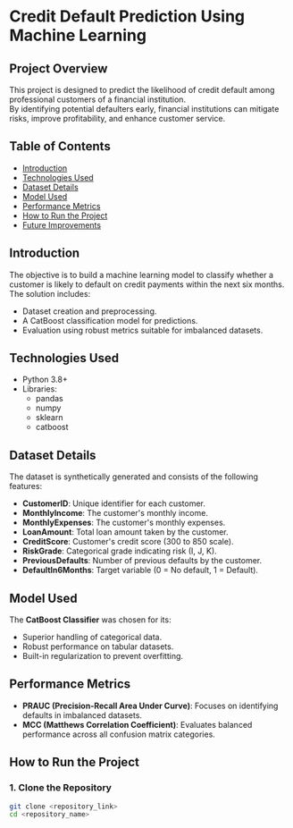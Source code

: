 # Credit Default Prediction Using Machine Learning

## Project Overview

This project is designed to predict the likelihood of credit default among professional customers of a financial institution.  
By identifying potential defaulters early, financial institutions can mitigate risks, improve profitability, and enhance customer service.

## Table of Contents

- [Introduction](#introduction)
- [Technologies Used](#technologies-used)
- [Dataset Details](#dataset-details)
- [Model Used](#model-used)
- [Performance Metrics](#performance-metrics)
- [How to Run the Project](#how-to-run-the-project)
- [Future Improvements](#future-improvements)

## Introduction

The objective is to build a machine learning model to classify whether a customer is likely to default on credit payments within the next six months. The solution includes:
- Dataset creation and preprocessing.
- A CatBoost classification model for predictions.
- Evaluation using robust metrics suitable for imbalanced datasets.

## Technologies Used

- Python 3.8+
- Libraries: 
  - pandas
  - numpy
  - sklearn
  - catboost

## Dataset Details

The dataset is synthetically generated and consists of the following features:
- **CustomerID**: Unique identifier for each customer.
- **MonthlyIncome**: The customer's monthly income.
- **MonthlyExpenses**: The customer's monthly expenses.
- **LoanAmount**: Total loan amount taken by the customer.
- **CreditScore**: Customer's credit score (300 to 850 scale).
- **RiskGrade**: Categorical grade indicating risk (I, J, K).
- **PreviousDefaults**: Number of previous defaults by the customer.
- **DefaultIn6Months**: Target variable (0 = No default, 1 = Default).

## Model Used

The **CatBoost Classifier** was chosen for its:
- Superior handling of categorical data.
- Robust performance on tabular datasets.
- Built-in regularization to prevent overfitting.

## Performance Metrics

- **PRAUC (Precision-Recall Area Under Curve)**: Focuses on identifying defaults in imbalanced datasets.
- **MCC (Matthews Correlation Coefficient)**: Evaluates balanced performance across all confusion matrix categories.

## How to Run the Project

### 1. Clone the Repository
```bash
git clone <repository_link>
cd <repository_name>
```